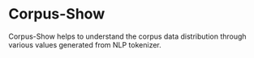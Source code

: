 # Corpus-Show
Corpus-Show helps to understand the corpus data distribution through various values generated from NLP tokenizer.
